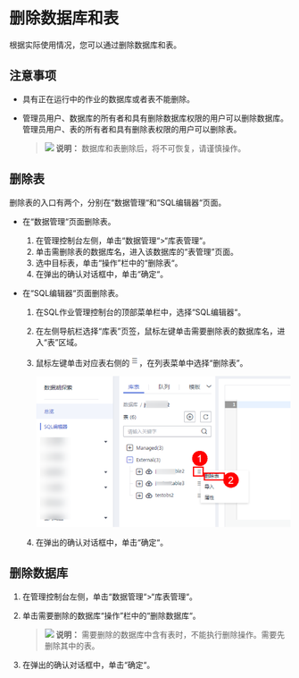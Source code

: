 # 删除数据库和表<a name="dli_01_0011"></a>

根据实际使用情况，您可以通过删除数据库和表。

## 注意事项<a name="section591721184417"></a>

-   具有正在运行中的作业的数据库或者表不能删除。
-   管理员用户、数据库的所有者和具有删除数据库权限的用户可以删除数据库。管理员用户、表的所有者和具有删除表权限的用户可以删除表。

    >![](public_sys-resources/icon-note.gif) **说明：** 
    >数据库和表删除后，将不可恢复，请谨慎操作。


## 删除表<a name="section4685189174137"></a>

删除表的入口有两个，分别在“数据管理“和“SQL编辑器“页面。

-   在“数据管理“页面删除表。
    1.  在管理控制台左侧，单击“数据管理“\>“库表管理“。
    2.  单击需删除表的数据库名，进入该数据库的“表管理”页面。
    3.  选中目标表，单击“操作”栏中的“删除表“。
    4.  在弹出的确认对话框中，单击“确定“。

-   在“SQL编辑器“页面删除表。
    1.  在SQL作业管理控制台的顶部菜单栏中，选择“SQL编辑器“。
    2.  在左侧导航栏选择“库表”页签，鼠标左键单击需要删除表的数据库名，进入“表”区域。
    3.  鼠标左键单击对应表右侧的![](figures/zh-cn_image_0237983632.png)，在列表菜单中选择“删除表”。

        ![](figures/11-1-5删除数据库-zh.png)

    4.  在弹出的确认对话框中，单击“确定“。


## 删除数据库<a name="section168648524611"></a>

1.  在管理控制台左侧，单击“数据管理“\>“库表管理“。
2.  单击需要删除的数据库“操作”栏中的“删除数据库“。

    >![](public_sys-resources/icon-note.gif) **说明：** 
    >需要删除的数据库中含有表时，不能执行删除操作。需要先删除其中的表。

3.  在弹出的确认对话框中，单击“确定“。

